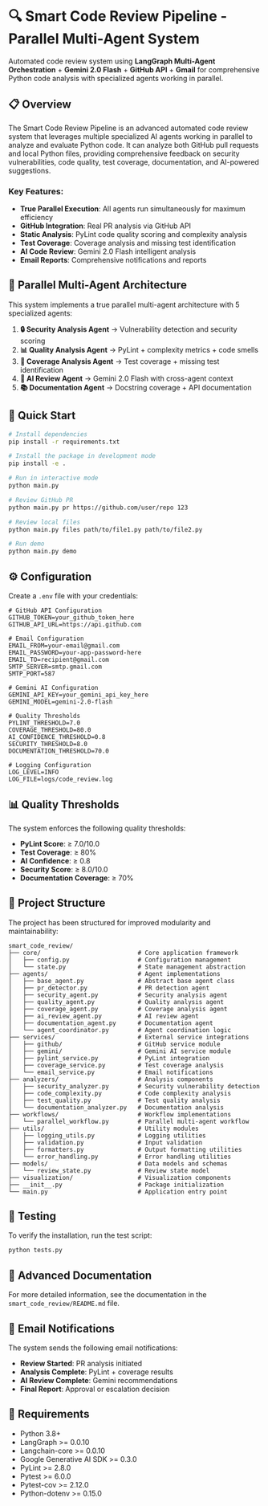 # 🔍 Smart Code Review Pipeline - Parallel Multi-Agent System

Automated code review system using **LangGraph Multi-Agent Orchestration** + **Gemini 2.0 Flash** + **GitHub API** + **Gmail** for comprehensive Python code analysis with specialized agents working in parallel.

## 📋 Overview

The Smart Code Review Pipeline is an advanced automated code review system that leverages multiple specialized AI agents working in parallel to analyze and evaluate Python code. It can analyze both GitHub pull requests and local Python files, providing comprehensive feedback on security vulnerabilities, code quality, test coverage, documentation, and AI-powered suggestions.

### Key Features:

- **True Parallel Execution**: All agents run simultaneously for maximum efficiency
- **GitHub Integration**: Real PR analysis via GitHub API
- **Static Analysis**: PyLint code quality scoring and complexity analysis
- **Test Coverage**: Coverage analysis and missing test identification
- **AI Code Review**: Gemini 2.0 Flash intelligent analysis
- **Email Reports**: Comprehensive notifications and reports

## 🤖 Parallel Multi-Agent Architecture

This system implements a true parallel multi-agent architecture with 5 specialized agents:

1. **🔒 Security Analysis Agent** → Vulnerability detection and security scoring
2. **📊 Quality Analysis Agent** → PyLint + complexity metrics + code smells
3. **🧪 Coverage Analysis Agent** → Test coverage + missing test identification
4. **🤖 AI Review Agent** → Gemini 2.0 Flash with cross-agent context
5. **📚 Documentation Agent** → Docstring coverage + API documentation

## 🚀 Quick Start

```bash
# Install dependencies
pip install -r requirements.txt

# Install the package in development mode
pip install -e .

# Run in interactive mode
python main.py

# Review GitHub PR
python main.py pr https://github.com/user/repo 123

# Review local files
python main.py files path/to/file1.py path/to/file2.py

# Run demo
python main.py demo
```

## ⚙️ Configuration

Create a `.env` file with your credentials:

```
# GitHub API Configuration
GITHUB_TOKEN=your_github_token_here
GITHUB_API_URL=https://api.github.com

# Email Configuration
EMAIL_FROM=your-email@gmail.com
EMAIL_PASSWORD=your-app-password-here
EMAIL_TO=recipient@gmail.com
SMTP_SERVER=smtp.gmail.com
SMTP_PORT=587

# Gemini AI Configuration
GEMINI_API_KEY=your_gemini_api_key_here
GEMINI_MODEL=gemini-2.0-flash

# Quality Thresholds
PYLINT_THRESHOLD=7.0
COVERAGE_THRESHOLD=80.0
AI_CONFIDENCE_THRESHOLD=0.8
SECURITY_THRESHOLD=8.0
DOCUMENTATION_THRESHOLD=70.0

# Logging Configuration
LOG_LEVEL=INFO
LOG_FILE=logs/code_review.log
```

## 📊 Quality Thresholds

The system enforces the following quality thresholds:

- **PyLint Score**: ≥ 7.0/10.0
- **Test Coverage**: ≥ 80%
- **AI Confidence**: ≥ 0.8
- **Security Score**: ≥ 8.0/10.0
- **Documentation Coverage**: ≥ 70%

## 📁 Project Structure

The project has been structured for improved modularity and maintainability:

```
smart_code_review/
├── core/                           # Core application framework
│   ├── config.py                   # Configuration management
│   └── state.py                    # State management abstraction
├── agents/                         # Agent implementations
│   ├── base_agent.py               # Abstract base agent class
│   ├── pr_detector.py              # PR detection agent
│   ├── security_agent.py           # Security analysis agent
│   ├── quality_agent.py            # Quality analysis agent  
│   ├── coverage_agent.py           # Coverage analysis agent
│   ├── ai_review_agent.py          # AI review agent
│   ├── documentation_agent.py      # Documentation agent
│   └── agent_coordinator.py        # Agent coordination logic
├── services/                       # External service integrations
│   ├── github/                     # GitHub service module
│   ├── gemini/                     # Gemini AI service module
│   ├── pylint_service.py           # PyLint integration
│   ├── coverage_service.py         # Test coverage analysis
│   └── email_service.py            # Email notifications
├── analyzers/                      # Analysis components
│   ├── security_analyzer.py        # Security vulnerability detection
│   ├── code_complexity.py          # Code complexity analysis
│   ├── test_quality.py             # Test quality analysis
│   └── documentation_analyzer.py   # Documentation analysis
├── workflows/                      # Workflow implementations
│   └── parallel_workflow.py        # Parallel multi-agent workflow
├── utils/                          # Utility modules
│   ├── logging_utils.py            # Logging utilities
│   ├── validation.py               # Input validation
│   ├── formatters.py               # Output formatting utilities
│   └── error_handling.py           # Error handling utilities
├── models/                         # Data models and schemas
│   └── review_state.py             # Review state model
├── visualization/                  # Visualization components
├── __init__.py                     # Package initialization
└── main.py                         # Application entry point
```

## 🚀 Testing

To verify the installation, run the test script:

```bash
python tests.py
```

## 📄 Advanced Documentation

For more detailed information, see the documentation in the `smart_code_review/README.md` file.

## 📧 Email Notifications

The system sends the following email notifications:

- **Review Started**: PR analysis initiated
- **Analysis Complete**: PyLint + coverage results
- **AI Review Complete**: Gemini recommendations
- **Final Report**: Approval or escalation decision

## 📝 Requirements

- Python 3.8+
- LangGraph >= 0.0.10
- Langchain-core >= 0.0.10
- Google Generative AI SDK >= 0.3.0
- PyLint >= 2.8.0
- Pytest >= 6.0.0
- Pytest-cov >= 2.12.0
- Python-dotenv >= 0.15.0